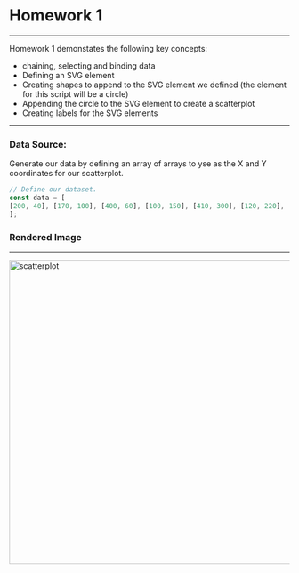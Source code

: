 # Homework 1 
---------------------------------

Homework 1 demonstates the following key concepts:  

- chaining, selecting and binding data
- Defining an SVG element
- Creating shapes to append to the SVG element we defined (the element for this script will be a circle)
- Appending the circle to the SVG element to create a scatterplot
- Creating labels for the SVG elements

-----------
### Data Source:

Generate our data by defining an array of arrays to yse as the X and Y coordinates for our scatterplot. 

```javascript
// Define our dataset.
const data = [
[200, 40], [170, 100], [400, 60], [100, 150], [410, 300], [120, 220], [310, 260], [400, 110]
];
```

### Rendered Image
------------

<img width="547" alt="scatterplot" src="https://github.com/estridge2014/d3_spring_2024/assets/84936545/90daff5c-7717-45cb-9676-c221ef488e82">
